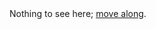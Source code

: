 
<meta name=go-import content="oras.land/oras-go git https://github.com/oras-project/oras-go">
<meta name=go-source content="oras.land/oras-go git https://github.com/oras-project/oras-go https://github.com/oras-project/oras-go/tree/main{/dir} https://github.com/oras-project/oras-go/blob/main{/dir}/{file}#L{line}">
<meta http-equiv=refresh content="0; url=https://github.com/oras-project/oras-go">
Nothing to see here; <a href=https://github.com/oras-project/oras-go>move along</a>.
